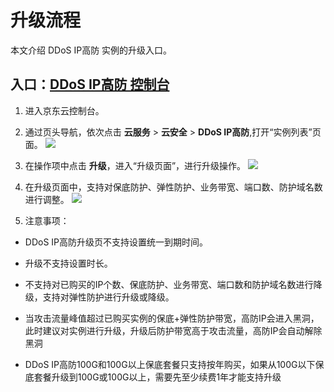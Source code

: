# 升级流程

本文介绍 DDoS IP高防 实例的升级入口。


## 入口：[DDoS IP高防 控制台](https://ip-anti-console.jdcloud.com/instancelist)

1. 进入京东云控制台。

2. 通过页头导航，依次点击 **云服务** >  **云安全** >  **DDoS IP高防**,打开“实例列表”页面。
![](../../../../image/Advanced%20Anti-DDoS/price05.png)

3. 在操作项中点击 **升级**，进入“升级页面”，进行升级操作。
![](../../../../image/Advanced%20Anti-DDoS/Upgrade01.PNG)

4. 在升级页面中，支持对保底防护、弹性防护、业务带宽、端口数、防护域名数进行调整。
![](../../../../image/Advanced%20Anti-DDoS/Upgrade03.PNG)

5. 注意事项：

- DDoS IP高防升级页不支持设置统一到期时间。

- 升级不支持设置时长。

- 不支持对已购买的IP个数、保底防护、业务带宽、端口数和防护域名数进行降级，支持对弹性防护进行升级或降级。

- 当攻击流量峰值超过已购买实例的保底+弹性防护带宽，高防IP会进入黑洞，此时建议对实例进行升级，升级后防护带宽高于攻击流量，高防IP会自动解除黑洞

- DDoS IP高防100G和100G以上保底套餐只支持按年购买，如果从100G以下保底套餐升级到100G或100G以上，需要先至少续费1年才能支持升级
